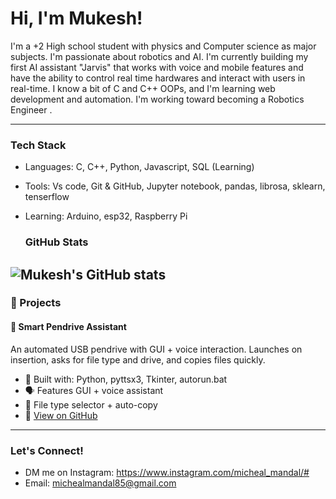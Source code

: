 # Hi, I'm Mukesh!
I'm a +2 High school student with physics and Computer science as major subjects.
I'm passionate about robotics and AI. 
I'm currently building my first AI assistant "Jarvis" that works with voice and mobile features and have the ability to control real time hardwares and interact with users in real-time.
I know a bit of C and C++ OOPs, and I'm learning web development and automation.
I'm working toward becoming a Robotics Engineer . 

----
### Tech Stack
- Languages: C, C++, Python, Javascript, SQL (Learning)
- Tools: Vs code, Git & GitHub, Jupyter notebook, pandas, librosa, sklearn, tenserflow
- Learning: Arduino, esp32, Raspberry Pi

  ### GitHub Stats

![Mukesh's GitHub stats](https://github-readme-stats.vercel.app/api?username=Mukesh12mandal&show_icons=true&theme=radical)
---

### 🚀 Projects

#### 🔐 Smart Pendrive Assistant
An automated USB pendrive with GUI + voice interaction. Launches on insertion, asks for file type and drive, and copies files quickly.
- 🔧 Built with: Python, pyttsx3, Tkinter, autorun.bat
- 🗣️ Features GUI + voice assistant
- 📂 File type selector + auto-copy
- 🔗 [View on GitHub](https://github.com/Mukesh12mandal/Smart-Pendrive-Assistant)


----
### Let's Connect!
- DM me on Instagram: https://www.instagram.com/micheal_mandal/#
- Email: michealmandal85@gmail.com
